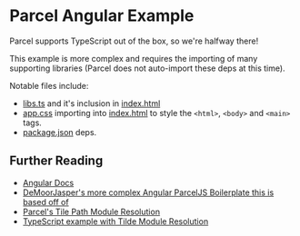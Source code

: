 # Parcel Angular Example

Parcel supports TypeScript out of the box, so we're halfway there!

This example is more complex and requires the importing of many supporting libraries (Parcel does not auto-import these deps at this time).

Notable files include:

- [libs.ts](src/libs.ts) and it's inclusion in [index.html](src/index.html)
- [app.css](src/app.css) importing into [index.html](src/index.html) to style the `<html>`, `<body>` and `<main>` tags.
- [package.json](src/package.json) deps.

## Further Reading

- [Angular Docs](https://angular.io/)
- [DeMoorJasper's more complex Angular ParcelJS Boilerplate this is based off of](https://github.com/DeMoorJasper/Angular-Parcel-Boilerplate)
- [Parcel's Tile Path Module Resolution](https://parceljs.org/module_resolution.html)
- [TypeScript example with Tilde Module Resolution](typescript-react-with-tilde-module-resolution)
